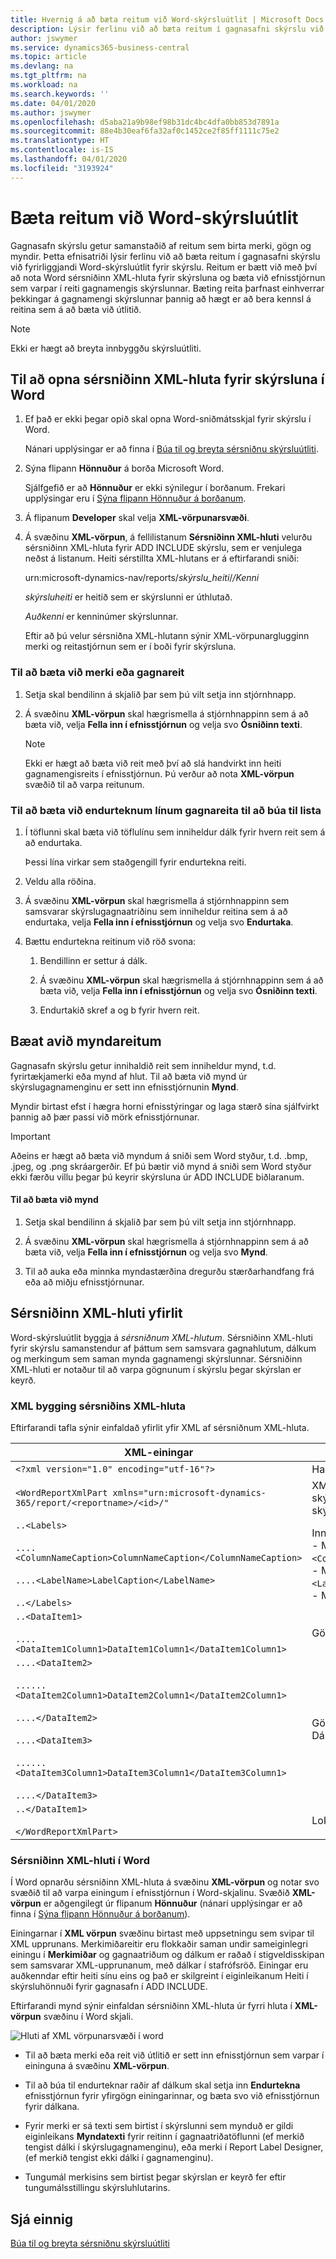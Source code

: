 ```yaml
---
title: Hvernig á að bæta reitum við Word-skýrsluútlit | Microsoft Docs
description: Lýsir ferlinu við að bæta reitum í gagnasafni skýrslu við fyrirliggjandi Word-skýrsluútlit fyrir skýrslu.
author: jswymer
ms.service: dynamics365-business-central
ms.topic: article
ms.devlang: na
ms.tgt_pltfrm: na
ms.workload: na
ms.search.keywords: ''
ms.date: 04/01/2020
ms.author: jswymer
ms.openlocfilehash: d5aba21a9b98ef98b31dc4bc4dfa0bb853d7891a
ms.sourcegitcommit: 88e4b30eaf6fa32af0c1452ce2f85ff1111c75e2
ms.translationtype: HT
ms.contentlocale: is-IS
ms.lasthandoff: 04/01/2020
ms.locfileid: "3193924"
---
```

# <a name="add-fields-to-a-word-report-layout"></a>Bæta reitum við Word-skýrsluútlit
Gagnasafn skýrslu getur samanstaðið af reitum sem birta merki, gögn og myndir. Þetta efnisatriði lýsir ferlinu við að bæta reitum í gagnasafni skýrslu við fyrirliggjandi Word-skýrsluútlit fyrir skýrslu. Reitum er bætt við með því að nota Word sérsniðinn XML-hluta fyrir skýrsluna og bæta við efnisstjórnun sem varpar í reiti gagnamengis skýrslunnar. Bæting reita þarfnast einhverrar þekkingar á gagnamengi skýrslunnar þannig að hægt er að bera kennsl á reitina sem á að bæta við útlitið.  
  
> [!NOTE]  
>  Ekki er hægt að breyta innbyggðu skýrsluútliti<!--Onprem. Built-in layouts can only be modified by using the development environment-->.  

##  <a name="to-open-the-custom-xml-part-for-the-report-in-word"></a><a name="OpenXMLPart"></a>Til að opna sérsniðinn XML-hluta fyrir skýrsluna í Word  
  
1.  Ef það er ekki þegar opið skal opna Word-sniðmátsskjal fyrir skýrslu í Word.  
  
     Nánari upplýsingar er að finna í [Búa til og breyta sérsniðnu skýrsluútliti](ui-how-create-custom-report-layout.md).  
  
2.  Sýna flipann **Hönnuður** á borða Microsoft Word.  
  
     Sjálfgefið er að **Hönnuður** er ekki sýnilegur í borðanum. Frekari upplýsingar eru í [Sýna flipann Hönnuður á borðanum](https://go.microsoft.com/fwlink/?LinkID=389631).  
  
3.  Á flipanum **Developer** skal velja **XML-vörpunarsvæði**.  
  
4.  Á svæðinu **XML-vörpun**, á fellilistanum **Sérsniðinn XML-hluti** velurðu sérsniðinn XML-hluta fyrir ADD INCLUDE<!--[!INCLUDE[d365fin](../../includes/d365fin_md.md)]--> skýrslu, sem er venjulega neðst á listanum. Heiti sérstillta XML-hlutans er á eftirfarandi sniði:  
  
     urn:microsoft-dynamics-nav/reports/*skýrslu_heiti*/*/Kenni*  
  
     *skýrsluheiti* er heitið sem er skýrslunni er úthlutað<!--OnPrem as specified by the report's [Name Property-duplicate](../FullExperience/nav_dev_long_md.md)]-->.  
  
     *Auðkenni* er kenninúmer skýrslunnar.  
  
     Eftir að þú velur sérsniðna XML-hlutann sýnir XML-vörpunarglugginn merki og reitastjórnun sem er í boði fyrir skýrsluna.  
  
### <a name="to-add-a-label-or-data-field"></a>Til að bæta við merki eða gagnareit  
  
1.  Setja skal bendilinn á skjalið þar sem þú vilt setja inn stjórnhnapp.  
  
2.  Á svæðinu **XML-vörpun** skal hægrismella á stjórnhnappinn sem á að bæta við, velja **Fella inn í efnisstjórnun** og velja svo **Ósniðinn texti**.  
  
    > [!NOTE]  
    >  Ekki er hægt að bæta við reit með því að slá handvirkt inn heiti gagnamengisreits í efnisstjórnun. Þú verður að nota **XML-vörpun** svæðið til að varpa reitunum.  
  
### <a name="to-add-repeating-rows-of-data-fields-to-create-a-list"></a>Til að bæta við endurteknum línum gagnareita til að búa til lista  
  
1.  Í töflunni skal bæta við töflulínu sem inniheldur dálk fyrir hvern reit sem á að endurtaka.  
  
     Þessi lína virkar sem staðgengill fyrir endurtekna reiti.  
  
2.  Veldu alla röðina.  
  
3.  Á svæðinu **XML-vörpun** skal hægrismella á stjórnhnappinn sem samsvarar skýrslugagnaatriðinu sem inniheldur reitina sem á að endurtaka, velja **Fella inn í efnisstjórnun** og velja svo **Endurtaka**.  
  
4.  Bættu endurtekna reitinum við röð svona:  
  
    1.  Bendillinn er settur á dálk.  
  
    2.  Á svæðinu **XML-vörpun** skal hægrismella á stjórnhnappinn sem á að bæta við, velja **Fella inn í efnisstjórnun** og velja svo **Ósniðinn texti**.  
  
    3.  Endurtakið skref a og b fyrir hvern reit.  
  
## <a name="adding-image-fields"></a>Bæat avið myndareitum  
 Gagnasafn skýrslu getur innihaldið reit sem inniheldur mynd, t.d. fyrirtækjamerki eða mynd af hlut. Til að bæta við mynd úr skýrslugagnamenginu er sett inn efnisstjórnunin **Mynd**.  
  
 Myndir birtast efst í hægra horni efnisstýringar og laga stærð sína sjálfvirkt þannig að þær passi við mörk efnisstjórnunar.  
  
> [!IMPORTANT]  
>  Aðeins er hægt að bæta við myndum á sniði sem Word styður, t.d. .bmp, .jpeg, og .png skráargerðir. Ef þú bætir við mynd á sniði sem Word styður ekki færðu villu þegar þú keyrir skýrsluna úr ADD INCLUDE<!--[!INCLUDE[d365fin](../../includes/d365fin_md.md)]--> biðlaranum.  
  
#### <a name="to-add-an-image"></a>Til að bæta við mynd  
  
1.  Setja skal bendilinn á skjalið þar sem þú vilt setja inn stjórnhnapp.  
  
2.  Á svæðinu **XML-vörpun** skal hægrismella á stjórnhnappinn sem á að bæta við, velja **Fella inn í efnisstjórnun** og velja svo **Mynd**.  
  
3.  Til að auka eða minnka myndastærðina dregurðu stærðarhandfang frá eða að miðju efnisstjórnunar.  

## <a name="custom-xml-part-overview"></a>Sérsniðinn XML-hluti yfirlit
Word-skýrsluútlit byggja á *sérsniðnum XML-hlutum*. Sérsniðinn XML-hluti fyrir skýrslu samanstendur af þáttum sem samsvara gagnahlutum, dálkum og merkingum sem saman mynda gagnamengi skýrslunnar. <!--OnPrem The data as defined in the Report Dataset Designer in Microsoft Dynamics NAV Development Environment. -->Sérsniðinn XML-hluti er notaður til að varpa gögnunum í skýrslu þegar skýrslan er keyrð.

  
### <a name="xml-structure-of-custom-xml-part"></a>XML bygging sérsniðins XML-hluta  
Eftirfarandi tafla sýnir einfaldað yfirlit yfir XML af sérsniðnum XML-hluta.  
  
|XML-einingar|Description|  
|------------------|-----------------|  
|`<?xml version="1.0" encoding="utf-16"?>`|Haus|  
|`<WordReportXmlPart xmlns="urn:microsoft-dynamics-365/report/<reportname>/<id>/"`|XML nafnbil tilgreint. `<reportname>` er heitið sem er úthlutað á skýrsluna. `<id>` er auðkennið sem tengt er úthlutað á skýrsluna.|  
|`..<Labels>`<br /><br /> `....<ColumnNameCaption>ColumnNameCaption</ColumnNameCaption>`<br /><br /> `....<LabelName>LabelCaption</LabelName>`<br /><br /> `..</Labels>`|Inniheldur öll merki fyrir skýrsluna.<!--OnPren The element includes labels that are related to columns that have the [IncludeCaption Property](../FullExperience/Name%20Property-duplicate.md).--><br />-   Merkjaeiningar sem tengjast dálkum hafa sniðið `<ColumnNameCaption>ColumnNameCaption</ColumnNameCaption>`<!--OnPrem where `ColumnName` is determined by the column's Name Property.-->.<br />- Merkjaeiningar hafa sniðið `<LabelName>LabelName</LabelName`<!--OnPrem where LabelName is determined by the label's Name Property.-->.<br />-   Merkimiðar eru skráðir í stafrófsröð.|  
|`..<DataItem1>`<br /><br /> `....<DataItem1Column1>DataItem1Column1</DataItem1Column1>`|Gögn og dálkar á efsta stigi Dálkar eru listaðir í stafrófsröð.<!--OnPrem <br /><br /> The element names and values are determined by the [Name Property-duplicate](../FullExperience/Name%20Property-duplicate.md) of the data item or column.-->|  
|`....<DataItem2>`<br /><br /> `......<DataItem2Column1>DataItem2Column1</DataItem2Column1>`<br /><br /> `....</DataItem2>`<br /><br /> `....<DataItem3>`<br /><br /> `......<DataItem3Column1>DataItem3Column1</DataItem3Column1>`<br /><br /> `....</DataItem3>`|Gögn og dálkar sem eru ívafin á efsta stigi gagnahlutar. Dálkar eru listaðir í stafrófsröð undir viðkomandi gagnahlut.|  
|`..</DataItem1>`<br /><br /> `</WordReportXmlPart>`|Lokar atriði.|  
  
### <a name="custom-xml-part-in-word"></a>Sérsniðinn XML-hluti í Word  
 Í Word opnarðu sérsniðinn XML-hluta á svæðinu **XML-vörpun** og notar svo svæðið til að varpa einingum í efnisstjórnun í Word-skjalinu. Svæðið **XML-vörpun** er aðgengilegt úr flipanum **Hönnuður** (nánari upplýsingar er að finna í [Sýna flipann Hönnuður á borðanum](https://go.microsoft.com/fwlink/?LinkID=389631)).  
  
 Einingarnar í **XML vörpun** svæðinu birtast með uppsetningu sem svipar til XML upprunans. Merkimiðareitir eru flokkaðir saman undir sameiginlegri einingu í **Merkimiðar** og gagnaatriðum og dálkum er raðað í stigveldisskipan sem samsvarar XML-upprunanum, með dálkar í stafrófsröð. Einingar eru auðkenndar eftir heiti sínu eins og það er skilgreint í eiginleikanum Heiti í skýrsluhönnuði fyrir gagnasafn í ADD INCLUDE<!--[!INCLUDE[nav_dev_short](../../includes/nav_dev_short_md.md)]-->.  
  
 Eftirfarandi mynd sýnir einfaldan sérsniðinn XML-hluta úr fyrri hluta í **XML-vörpun** svæðinu í Word skjali.  
  
 ![Hluti af XML vörpunarsvæði í word](media/nav_reportlayout_xmlmappingpane.png "NAV_ReportLayout_XMLMappingPane")  
  
-   Til að bæta merki eða reit við útlitið er sett inn efnisstjórnun sem varpar í eininguna á svæðinu **XML-vörpun**.  
  
-   Til að búa til endurteknar raðir af dálkum skal setja inn **Endurtekna** efnisstjórnun fyrir yfirgögn einingarinnar, og bæta svo við efnisstjórnun fyrir dálkana.  
  
-   Fyrir merki er sá texti sem birtist í skýrslunni sem mynduð er gildi eiginleikans **Myndatexti** fyrir reitinn í gagnaatriðatöflunni (ef merkið tengist dálki í skýrslugagnamenginu), eða merki í Report Label Designer, (ef merkið tengist ekki dálki í gagnamenginu).  
  
-   Tungumál merkisins sem birtist þegar skýrslan er keyrð fer eftir tungumálsstillingu skýrsluhlutarins. <!--OnPrem For more information, see [Multiple Document Languages](../FullExperience/Viewing%20the%20Application%20in%20Different%20Languages.md).-->  
  
## <a name="see-also"></a>Sjá einnig  
 [Búa til og breyta sérsniðnu skýrsluútliti](ui-how-create-custom-report-layout.md)   
